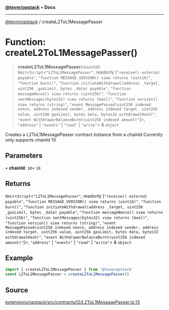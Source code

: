 [**@tevm/opstack**](../README.md) • **Docs**

***

[@tevm/opstack](../globals.md) / createL2ToL1MessagePasser

# Function: createL2ToL1MessagePasser()

> **createL2ToL1MessagePasser**(`chainId`): `Omit`\<`Script`\<`"L2ToL1MessagePasser"`, readonly [`"receive() external payable"`, `"function MESSAGE_VERSION() view returns (uint16)"`, `"function burn()"`, `"function initiateWithdrawal(address _target, uint256 _gasLimit, bytes _data) payable"`, `"function messageNonce() view returns (uint256)"`, `"function sentMessages(bytes32) view returns (bool)"`, `"function version() view returns (string)"`, `"event MessagePassed(uint256 indexed nonce, address indexed sender, address indexed target, uint256 value, uint256 gasLimit, bytes data, bytes32 withdrawalHash)"`, `"event WithdrawerBalanceBurnt(uint256 indexed amount)"`]\>, `"address"` \| `"events"` \| `"read"` \| `"write"`\> & `object`

Creates a L2ToL1MessagePasser contract instance from a chainId
Currently only supports chainId 10

## Parameters

• **chainId**: `10`= `10`

## Returns

`Omit`\<`Script`\<`"L2ToL1MessagePasser"`, readonly [`"receive() external payable"`, `"function MESSAGE_VERSION() view returns (uint16)"`, `"function burn()"`, `"function initiateWithdrawal(address _target, uint256 _gasLimit, bytes _data) payable"`, `"function messageNonce() view returns (uint256)"`, `"function sentMessages(bytes32) view returns (bool)"`, `"function version() view returns (string)"`, `"event MessagePassed(uint256 indexed nonce, address indexed sender, address indexed target, uint256 value, uint256 gasLimit, bytes data, bytes32 withdrawalHash)"`, `"event WithdrawerBalanceBurnt(uint256 indexed amount)"`]\>, `"address"` \| `"events"` \| `"read"` \| `"write"`\> & `object`

## Example

```ts
import { createL2ToL1MessagePasser } from '@tevm/opstack'
const L2ToL1MessagePasser = createL2ToL1MessagePasser()
```

## Source

[extensions/opstack/src/contracts/l2/L2ToL1MessagePasser.ts:13](https://github.com/evmts/tevm-monorepo/blob/main/extensions/opstack/src/contracts/l2/L2ToL1MessagePasser.ts#L13)
